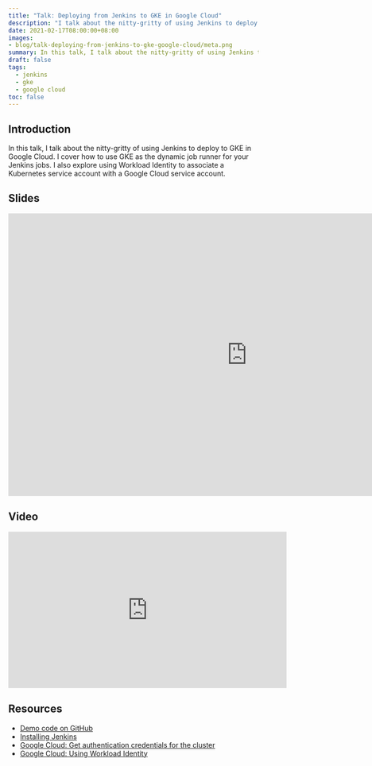 ```yaml
---
title: "Talk: Deploying from Jenkins to GKE in Google Cloud"
description: "I talk about the nitty-gritty of using Jenkins to deploy to GKE in Google Cloud"
date: 2021-02-17T08:00:00+08:00
images:
- blog/talk-deploying-from-jenkins-to-gke-google-cloud/meta.png
summary: In this talk, I talk about the nitty-gritty of using Jenkins to deploy to GKE in Google Cloud. I cover how to use GKE as the dynamic job runner for your Jenkins jobs. I also explore using Workload Identity to associate a Kubernetes service account with a Google Cloud service account.
draft: false
tags:
  - jenkins
  - gke
  - google cloud
toc: false
---
```

## Introduction

In this talk, I talk about the nitty-gritty of using Jenkins to deploy to GKE in Google Cloud. I cover how to use GKE as the dynamic job runner for your Jenkins jobs. I also explore using Workload Identity to associate a Kubernetes service account with a Google Cloud service account.

## Slides

<iframe class="block mb-6" src="https://docs.google.com/presentation/d/e/2PACX-1vSEoqISwkMzEFpVdeaj7WOKXixQ5hMybE7w5cBD4dybrDCdBuSO4vVWpUv7J8BzRs4eZquUYU5_VfaY/embed?start=false&loop=false&delayms=3000" frameborder="0" width="960" height="569" allowfullscreen="true" mozallowfullscreen="true" webkitallowfullscreen="true"></iframe>

## Video

<iframe class="block mb-6" width="560" height="315" src="https://www.youtube.com/embed/YAW1mQ6Qg0E?start=1170" frameborder="0" allow="accelerometer; autoplay; clipboard-write; encrypted-media; gyroscope; picture-in-picture" allowfullscreen></iframe>

## Resources

- [Demo code on GitHub](https://github.com/ernsheong/jenkins-gke-demo)
- [Installing Jenkins](https://www.jenkins.io/doc/book/installing/)
- [Google Cloud: Get authentication credentials for the cluster](https://cloud.google.com/kubernetes-engine/docs/quickstart#get_authentication_credentials_for_the_cluster)
- [Google Cloud: Using Workload Identity](https://cloud.google.com/kubernetes-engine/docs/how-to/workload-identity)